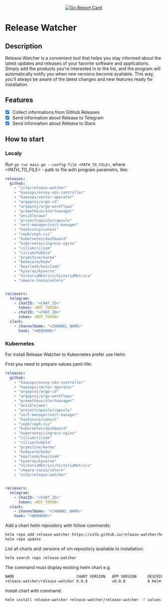 <p align="center">
  <a href="https://goreportcard.com/report/github.com/zvlb/release-watcher">
    <img src="https://goreportcard.com/report/github.com/zvlb/release-watcher" alt="Go Report Card">
  </a>
</p>

# Release Watcher

## Description

Release Watcher is a convenient tool that helps you stay informed about the latest updates and releases of your favorite software and applications. Simply add the products you're interested in to the list, and the program will automatically notify you when new versions become available. This way, you'll always be aware of the latest changes and new features ready for installation.

## Features

- [x] Collect informations from GitHub Releases
- [x] Send information about Release to Telegram
- [x] Send information about Release to Slack

## How to start

### Localy

Run `go run main.go --config-file <PATH_TO_FILE>`, where *<PATH_TO_FILE>* - path to file with program parametrs, like:

```yaml
releases:
  github:
    - "zvlb/release-watcher"
    - "kaasops/envoy-xds-controller"
    - "kaasops/vector-operator"
    - "argoproj/argo-cd"
    - "argoproj/argo-workflows"
    - "prometheus/alertmanager"
    - "ansible/awx"
    - "projectcapsule/capsule"
    - "cert-manager/cert-manager"
    - "hashicorp/consul"
    - "ceph/ceph-csi"
    - "kubernetes/dashboard"
    - "kubernetes/ingress-nginx"
    - "cilium/cilium"
    - "cilium/hubble"
    - "prymitive/karma"
    - "kedacore/keda"
    - "keycloak/keycloak"
    - "kyverno/kyverno"
    - "VictoriaMetrics/VictoriaMetrics"
    - "vmware-tanzu/velero"


recievers:
  telegram:
    - chatID: "<CHAT_ID>"
      token: <BOT_TOKEN>
    - chatID: "<CHAT_ID>"
      token: <BOT_TOKEN>
  slack:
    - channelName: "<CHANNEL_NAME>"
      hook: "<WEBHOOK>"
```

### Kubernetes

For install Release Watcher to Kubernetes prefer use Helm.

First you need to prepare values.yaml-file:

```yaml
releases:
  github:
    - "kaasops/envoy-xds-controller"
    - "kaasops/vector-operator"
    - "argoproj/argo-cd"
    - "argoproj/argo-workflows"
    - "prometheus/alertmanager"
    - "ansible/awx"
    - "projectcapsule/capsule"
    - "cert-manager/cert-manager"
    - "hashicorp/consul"
    - "ceph/ceph-csi"
    - "kubernetes/dashboard"
    - "kubernetes/ingress-nginx"
    - "cilium/cilium"
    - "cilium/hubble"
    - "prymitive/karma"
    - "kedacore/keda"
    - "keycloak/keycloak"
    - "kyverno/kyverno"
    - "VictoriaMetrics/VictoriaMetrics"
    - "vmware-tanzu/velero"
    - "zvlb/release-watcher"


recievers:
  telegram:
    - chatID: "<CHAT_ID>"
      token: <BOT_TOKEN>
  slack:
    - channelName: "<CHANNEL_NAME>"
    hook: "<WEBHOOK>"
```

Add a chart helm repository with follow commands:

```bash
helm repo add release-watcher https://zvlb.github.io/release-watcher/helm
helm repo update
```

List all charts and versions of vm repository available to installation:

```bash
helm search repo release-watcher
```

The command must display existing helm chart e.g.

```bash
NAME                            CHART VERSION   APP VERSION     DESCRIPTION                            
release-watcher/release-watcher 0.0.8           v0.0.8          A Helm chart to install Release Watcher
```

Install chart with command:

```bash
helm install release-watcher release-watcher/release-watcher -f values.yaml -n NAMESPACE
```